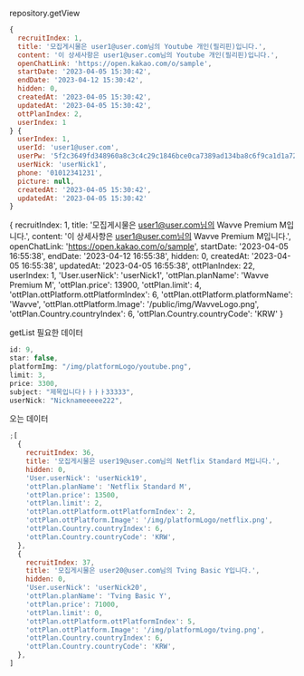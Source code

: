 repository.getView

```js
{
  recruitIndex: 1,
  title: '모집게시물은 user1@user.com님의 Youtube 개인(필리핀)입니다.',
  content: '이 상세사항은 user1@user.com님의 Youtube 개인(필리핀)입니다.',
  openChatLink: 'https://open.kakao.com/o/sample',
  startDate: '2023-04-05 15:30:42',
  endDate: '2023-04-12 15:30:42',
  hidden: 0,
  createdAt: '2023-04-05 15:30:42',
  updatedAt: '2023-04-05 15:30:42',
  ottPlanIndex: 2,
  userIndex: 1
} {
  userIndex: 1,
  userId: 'user1@user.com',
  userPw: '5f2c3649fd348960a8c3c4c29c1846bce0ca7389ad134ba8c6f9ca1d1a7219d2',
  userNick: 'userNick1',
  phone: '01012341231',
  picture: null,
  createdAt: '2023-04-05 15:30:42',
  updatedAt: '2023-04-05 15:30:42'
}
```

{
recruitIndex: 1,
title: '모집게시물은 user1@user.com님의 Wavve Premium M입니다.',
content: '이 상세사항은 user1@user.com님의 Wavve Premium M입니다.',
openChatLink: 'https://open.kakao.com/o/sample',
startDate: '2023-04-05 16:55:38',
endDate: '2023-04-12 16:55:38',
hidden: 0,
createdAt: '2023-04-05 16:55:38',
updatedAt: '2023-04-05 16:55:38',
ottPlanIndex: 22,
userIndex: 1,
'User.userNick': 'userNick1',
'ottPlan.planName': 'Wavve Premium M',
'ottPlan.price': 13900,
'ottPlan.limit': 4,
'ottPlan.ottPlatform.ottPlatformIndex': 6,
'ottPlan.ottPlatform.platformName': 'Wavve',
'ottPlan.ottPlatform.Image': '/public/img/WavveLogo.png',
'ottPlan.Country.countryIndex': 6,
'ottPlan.Country.countryCode': 'KRW'
}

getList 필요한 데이터

```js
id: 9,
star: false,
platformImg: "/img/platformLogo/youtube.png",
limit: 3,
price: 3300,
subject: "제목입니다ㅏㅏㅏㅏ33333",
userNick: "Nicknameeeee222",
```

오는 데이터

```js
;[
  {
    recruitIndex: 36,
    title: '모집게시물은 user19@user.com님의 Netflix Standard M입니다.',
    hidden: 0,
    'User.userNick': 'userNick19',
    'ottPlan.planName': 'Netflix Standard M',
    'ottPlan.price': 13500,
    'ottPlan.limit': 2,
    'ottPlan.ottPlatform.ottPlatformIndex': 2,
    'ottPlan.ottPlatform.Image': '/img/platformLogo/netflix.png',
    'ottPlan.Country.countryIndex': 6,
    'ottPlan.Country.countryCode': 'KRW',
  },
  {
    recruitIndex: 37,
    title: '모집게시물은 user20@user.com님의 Tving Basic Y입니다.',
    hidden: 0,
    'User.userNick': 'userNick20',
    'ottPlan.planName': 'Tving Basic Y',
    'ottPlan.price': 71000,
    'ottPlan.limit': 0,
    'ottPlan.ottPlatform.ottPlatformIndex': 5,
    'ottPlan.ottPlatform.Image': '/img/platformLogo/tving.png',
    'ottPlan.Country.countryIndex': 6,
    'ottPlan.Country.countryCode': 'KRW',
  },
]
```
